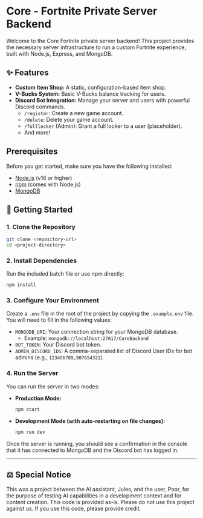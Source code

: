 # Core - Fortnite Private Server Backend

Welcome to the Core Fortnite private server backend! This project provides the necessary server infrastructure to run a custom Fortnite experience, built with Node.js, Express, and MongoDB.

## ✨ Features

- **Custom Item Shop:** A static, configuration-based item shop.
- **V-Bucks System:** Basic V-Bucks balance tracking for users.
- **Discord Bot Integration:** Manage your server and users with powerful Discord commands.
  - `/register`: Create a new game account.
  - `/delete`: Delete your game account.
  - `/fulllocker` (Admin): Grant a full locker to a user (placeholder).
  - And more!

## Prerequisites

Before you get started, make sure you have the following installed:
- [Node.js](https://nodejs.org/) (v16 or higher)
- [npm](https://www.npmjs.com/) (comes with Node.js)
- [MongoDB](https://www.mongodb.com/try/download/community)

## 🚀 Getting Started

### 1. Clone the Repository
```sh
git clone <repository-url>
cd <project-directory>
```

### 2. Install Dependencies
Run the included batch file or use npm directly:
```sh
npm install
```

### 3. Configure Your Environment
Create a `.env` file in the root of the project by copying the `.example.env` file. You will need to fill in the following values:

- `MONGODB_URI`: Your connection string for your MongoDB database.
  - Example: `mongodb://localhost:27017/CoreBackend`
- `BOT_TOKEN`: Your Discord bot token.
- `ADMIN_DISCORD_IDS`: A comma-separated list of Discord User IDs for bot admins (e.g., `123456789,987654321`).

### 4. Run the Server
You can run the server in two modes:

- **Production Mode:**
  ```sh
  npm start
  ```
- **Development Mode (with auto-restarting on file changes):**
  ```sh
  npm run dev
  ```

Once the server is running, you should see a confirmation in the console that it has connected to MongoDB and the Discord bot has logged in.

---

## ⚖️ Special Notice

This was a project between the AI assistant, Jules, and the user, Poor, for the purpose of testing AI capabilities in a development context and for content creation. This code is provided as-is. Please do not use this project against us. If you use this code, please provide credit.
